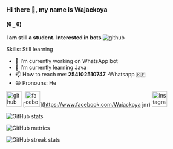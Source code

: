 
### Hi there 👋, my name is Wajackoya
#### (⁠θ⁠‿⁠θ⁠)


**I am still a student.**
**Interested in bots**
![github](/images/icon.png)

Skills: Still learning 

- 🔭 I’m currently working on WhatsApp bot 
- 🌱 I’m currently learning Java 
- 📫 How to reach me: **254102510747** -Whatsapp 🇰🇪
- 😄 Pronouns: He 


[<img src='https://cdn.jsdelivr.net/npm/simple-icons@3.0.1/icons/github.svg' alt='github' height='40'>](https://github.com/Wajackoya)  [<img src='https://cdn.jsdelivr.net/npm/simple-icons@3.0.1/icons/facebook.svg' alt='facebook' height='40'>](https://www.facebook.com/Wajackoya jnr)  [<img src='https://cdn.jsdelivr.net/npm/simple-icons@3.0.1/icons/instagram.svg' alt='instagram' height='40'>](https://www.instagram.com/wajackoyah_jnr/)  

![GitHub stats](https://github-readme-stats.vercel.app/api?username=Wajackoya&show_icons=true)  

![GitHub metrics](https://metrics.lecoq.io/Wajackoya)  

![GitHub streak stats](https://streak-stats.demolab.com/?user=Wajackoya)  

<!---
Wajackoya/Wajackoya is a ✨ special ✨ repository because its `README.md` (this file) appears on your GitHub profile.
You can click the Preview link to take a look at your changes.
--->

